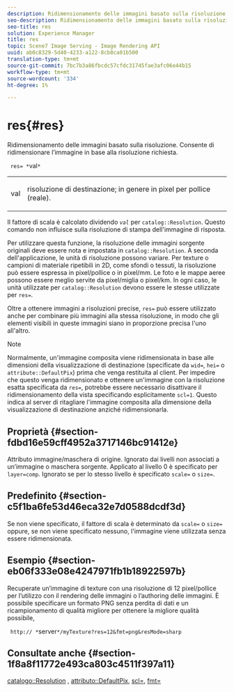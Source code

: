 ```yaml
---
description: Ridimensionamento delle immagini basato sulla risoluzione. Consente di ridimensionare l’immagine in base alla risoluzione richiesta.
seo-description: Ridimensionamento delle immagini basato sulla risoluzione. Consente di ridimensionare l’immagine in base alla risoluzione richiesta.
seo-title: res
solution: Experience Manager
title: res
topic: Scene7 Image Serving - Image Rendering API
uuid: ab0c8329-5d40-4233-a122-8cb8ca01b500
translation-type: tm+mt
source-git-commit: 7bc7b3a86fbcdc57cfdc31745fae3afc06e44b15
workflow-type: tm+mt
source-wordcount: '334'
ht-degree: 1%

---
```



# res{#res}

Ridimensionamento delle immagini basato sulla risoluzione. Consente di ridimensionare l’immagine in base alla risoluzione richiesta.

` res= *`val`*`

<table id="simpletable_E69F3709266749C4A165C90FF18FF5AA"> 
 <tr class="strow"> 
  <td class="stentry"> <p> <span class="varname"> val  </span> </p> </td> 
  <td class="stentry"> <p>risoluzione di destinazione; in genere in pixel per pollice (reale). </p> </td> 
 </tr> 
</table>

Il fattore di scala è calcolato dividendo *`val`* per `catalog::Resolution`. Questo comando non influisce sulla risoluzione di stampa dell&#39;immagine di risposta.

Per utilizzare questa funzione, la risoluzione delle immagini sorgente originali deve essere nota e impostata in `catalog::Resolution`. A seconda dell&#39;applicazione, le unità di risoluzione possono variare. Per texture o campioni di materiale ripetibili in 2D, come sfondi o tessuti, la risoluzione può essere espressa in pixel/pollice o in pixel/mm. Le foto e le mappe aeree possono essere meglio servite da pixel/miglia o pixel/km. In ogni caso, le unità utilizzate per `catalog::Resolution` devono essere le stesse utilizzate per `res=`.

Oltre a ottenere immagini a risoluzioni precise, `res=` può essere utilizzato anche per combinare più immagini alla stessa risoluzione, in modo che gli elementi visibili in queste immagini siano in proporzione precisa l&#39;uno all&#39;altro.

>[!NOTE]
>
>Normalmente, un&#39;immagine composita viene ridimensionata in base alle dimensioni della visualizzazione di destinazione (specificate da `wid=`, `hei=` o `attribute::DefaultPix`) prima che venga restituita al client. Per impedire che questo venga ridimensionato e ottenere un&#39;immagine con la risoluzione esatta specificata da `res=`, potrebbe essere necessario disattivare il ridimensionamento della vista specificando esplicitamente `scl=1`. Questo indica al server di ritagliare l&#39;immagine composita alla dimensione della visualizzazione di destinazione anziché ridimensionarla.

## Proprietà {#section-fdbd16e59cff4952a3717146bc91412e}

Attributo immagine/maschera di origine. Ignorato dai livelli non associati a un’immagine o maschera sorgente. Applicato al livello 0 è specificato per `layer=comp`. Ignorato se per lo stesso livello è specificato `scale=` o `size=`.

## Predefinito {#section-c5f1ba6fe53d46eca32e7d0588dcdf3d}

Se non viene specificato, il fattore di scala è determinato da `scale=` o `size=` oppure, se non viene specificato nessuno, l&#39;immagine viene utilizzata senza essere ridimensionata.

## Esempio {#section-eb06f333e08e4247971fb1b18922597b}

Recuperate un’immagine di texture con una risoluzione di 12 pixel/pollice per l’utilizzo con il rendering delle immagini o l’authoring delle immagini. È possibile specificare un formato PNG senza perdita di dati e un ricampionamento di qualità migliore per ottenere la migliore qualità possibile,

` http:// *`server`*/myTexture?res=12&fmt=png&resMode=sharp`

## Consultate anche {#section-1f8a8f11772e493ca803c4511f397a11}

[catalogo::Resolution](../../../../../is-api/image-catalog/image-serving-api-ref/c-image-catalog-reference/c-image-svg-data-reference/c-image-data-reference/r-resolution-cat.md#reference-de489f5f36b64bd0831749546f8728e1) ,  [attributo::DefaultPix](../../../../../is-api/image-catalog/image-serving-api-ref/c-image-catalog-reference/c-attributes-reference/r-defaultpix.md#reference-996b2c22b30f4fd9b970c84063306df1),  [scl=](../../../../../is-api/http-ref/image-serving-api-ref/c-http-protocol-reference/c-command-reference/r-scl.md#reference-b2a74e493d0d407e98fe350551ba3fcc),  [fmt=](../../../../../is-api/http-ref/image-serving-api-ref/c-http-protocol-reference/c-command-reference/r-is-http-fmt.md#reference-cdf10043423b45ba9fe15157fb3ae37a)
